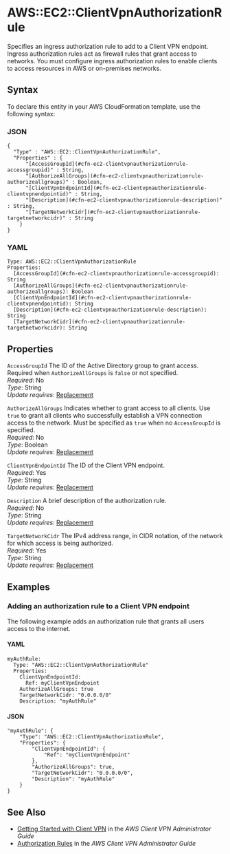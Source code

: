 # AWS::EC2::ClientVpnAuthorizationRule<a name="aws-resource-ec2-clientvpnauthorizationrule"></a>

Specifies an ingress authorization rule to add to a Client VPN endpoint\. Ingress authorization rules act as firewall rules that grant access to networks\. You must configure ingress authorization rules to enable clients to access resources in AWS or on\-premises networks\.

## Syntax<a name="aws-resource-ec2-clientvpnauthorizationrule-syntax"></a>

To declare this entity in your AWS CloudFormation template, use the following syntax:

### JSON<a name="aws-resource-ec2-clientvpnauthorizationrule-syntax.json"></a>

```
{
  "Type" : "AWS::EC2::ClientVpnAuthorizationRule",
  "Properties" : {
      "[AccessGroupId](#cfn-ec2-clientvpnauthorizationrule-accessgroupid)" : String,
      "[AuthorizeAllGroups](#cfn-ec2-clientvpnauthorizationrule-authorizeallgroups)" : Boolean,
      "[ClientVpnEndpointId](#cfn-ec2-clientvpnauthorizationrule-clientvpnendpointid)" : String,
      "[Description](#cfn-ec2-clientvpnauthorizationrule-description)" : String,
      "[TargetNetworkCidr](#cfn-ec2-clientvpnauthorizationrule-targetnetworkcidr)" : String
    }
}
```

### YAML<a name="aws-resource-ec2-clientvpnauthorizationrule-syntax.yaml"></a>

```
Type: AWS::EC2::ClientVpnAuthorizationRule
Properties: 
  [AccessGroupId](#cfn-ec2-clientvpnauthorizationrule-accessgroupid): String
  [AuthorizeAllGroups](#cfn-ec2-clientvpnauthorizationrule-authorizeallgroups): Boolean
  [ClientVpnEndpointId](#cfn-ec2-clientvpnauthorizationrule-clientvpnendpointid): String
  [Description](#cfn-ec2-clientvpnauthorizationrule-description): String
  [TargetNetworkCidr](#cfn-ec2-clientvpnauthorizationrule-targetnetworkcidr): String
```

## Properties<a name="aws-resource-ec2-clientvpnauthorizationrule-properties"></a>

`AccessGroupId`  <a name="cfn-ec2-clientvpnauthorizationrule-accessgroupid"></a>
The ID of the Active Directory group to grant access\. Required when `AuthorizeAllGroups` is `false` or not specified\.  
*Required*: No  
*Type*: String  
*Update requires*: [Replacement](https://docs.aws.amazon.com/AWSCloudFormation/latest/UserGuide/using-cfn-updating-stacks-update-behaviors.html#update-replacement)

`AuthorizeAllGroups`  <a name="cfn-ec2-clientvpnauthorizationrule-authorizeallgroups"></a>
Indicates whether to grant access to all clients\. Use `true` to grant all clients who successfully establish a VPN connection access to the network\. Must be specified as `true` when no `AccessGroupId` is specified\.  
*Required*: No  
*Type*: Boolean  
*Update requires*: [Replacement](https://docs.aws.amazon.com/AWSCloudFormation/latest/UserGuide/using-cfn-updating-stacks-update-behaviors.html#update-replacement)

`ClientVpnEndpointId`  <a name="cfn-ec2-clientvpnauthorizationrule-clientvpnendpointid"></a>
The ID of the Client VPN endpoint\.  
*Required*: Yes  
*Type*: String  
*Update requires*: [Replacement](https://docs.aws.amazon.com/AWSCloudFormation/latest/UserGuide/using-cfn-updating-stacks-update-behaviors.html#update-replacement)

`Description`  <a name="cfn-ec2-clientvpnauthorizationrule-description"></a>
A brief description of the authorization rule\.  
*Required*: No  
*Type*: String  
*Update requires*: [Replacement](https://docs.aws.amazon.com/AWSCloudFormation/latest/UserGuide/using-cfn-updating-stacks-update-behaviors.html#update-replacement)

`TargetNetworkCidr`  <a name="cfn-ec2-clientvpnauthorizationrule-targetnetworkcidr"></a>
The IPv4 address range, in CIDR notation, of the network for which access is being authorized\.  
*Required*: Yes  
*Type*: String  
*Update requires*: [Replacement](https://docs.aws.amazon.com/AWSCloudFormation/latest/UserGuide/using-cfn-updating-stacks-update-behaviors.html#update-replacement)

## Examples<a name="aws-resource-ec2-clientvpnauthorizationrule--examples"></a>

### Adding an authorization rule to a Client VPN endpoint<a name="aws-resource-ec2-clientvpnauthorizationrule--examples--Adding_an_authorization_rule_to_a_Client_VPN_endpoint"></a>

The following example adds an authorization rule that grants all users access to the internet\.

#### YAML<a name="aws-resource-ec2-clientvpnauthorizationrule--examples--Adding_an_authorization_rule_to_a_Client_VPN_endpoint--yaml"></a>

```
myAuthRule:
  Type: "AWS::EC2::ClientVpnAuthorizationRule"
  Properties:
    ClientVpnEndpointId: 
      Ref: myClientVpnEndpoint
    AuthorizeAllGroups: true
    TargetNetworkCidr: "0.0.0.0/0"
    Description: "myAuthRule"
```

#### JSON<a name="aws-resource-ec2-clientvpnauthorizationrule--examples--Adding_an_authorization_rule_to_a_Client_VPN_endpoint--json"></a>

```
"myAuthRule": {
    "Type": "AWS::EC2::ClientVpnAuthorizationRule",
    "Properties": {
        "ClientVpnEndpointId": {
            "Ref": "myClientVpnEndpoint"
        },
        "AuthorizeAllGroups": true,
        "TargetNetworkCidr": "0.0.0.0/0",
        "Description": "myAuthRule"
    }
}
```

## See Also<a name="aws-resource-ec2-clientvpnauthorizationrule--seealso"></a>
+ [Getting Started with Client VPN](https://docs.aws.amazon.com/vpn/latest/clientvpn-admin/cvpn-getting-started.html) in the *AWS Client VPN Administrator Guide*
+ [Authorization Rules](https://docs.aws.amazon.com/vpn/latest/clientvpn-admin/cvpn-working-rules.html) in the *AWS Client VPN Administrator Guide*
